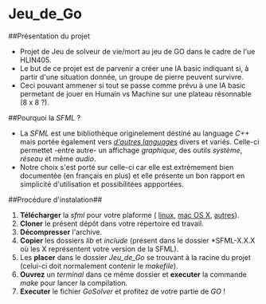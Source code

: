 # Jeu_de_Go

##Présentation du projet
* Projet de Jeu de solveur de vie/mort au jeu de GO dans le cadre de l'ue HLIN405.
* Le but de ce projet est de parvenir a créer une IA basic indiquant si, à partir d'une situation donnée, un groupe de pierre peuvent survivre.
* Ceci pouvant ammener si tout se passe comme prévu à une IA basic permetant de jouer en Humain vs Machine sur une plateau résonnable (8 x 8 ?).

##Pourquoi la *SFML* ?
* La *SFML* est une bibliothèque originelement déstiné au language *C++* mais portée également vers [*d'autres languages*](http://www.sfml-dev.org/download/bindings-fr.php) divers et variés.
Celle-ci permettet -entre autre- un affichage *graphique*, des outils *système*, *réseau* et même *audio*.
* Notre choix s'est porté sur celle-ci car elle est extrèmement bien documentée (en français en plus) et elle présente un bon rapport en simplicité d'utilisation et possibilitées appportées.

##Procédure d'instalation##
1. **Télécharger** la *sfml* pour votre plaforme (
[linux](http://www.sfml-dev.org/files/SFML-2.4.1-linux-gcc-64-bit.tar.gz), 
[mac OS X](http://www.sfml-dev.org/files/SFML-2.4.1-osx-clang.tar.gz), 
[autres](http://www.sfml-dev.org/download/sfml/2.4.1/index-fr.php)).
2. **Cloner** le présent dépôt dans votre répertoire ed travail.
3. **Décompresser** l'archive.
4. **Copier** les dossiers *lib* et *include* (présent dans le dossier *SFML-X.X.X où les X représentent votre version de la SFML).
5. Les **placer** dans le dossier *Jeu_de_Go* se trouvant à la racine du projet (celui-ci doit normalement contenir le *makefile*).
6. **Ouvrez** un *terminal* dans ce même dossier et **executer** la commande *make* pour lancer la compilation.
7. **Executer** le fichier *GoSolver* et profitez de votre partie de *GO* !
